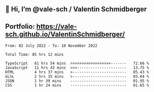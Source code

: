 ## 👋 Hi, I’m @vale-sch / Valentin Schmidberger
## Portfolio: https://vale-sch.github.io/ValentinSchmidberger/
<!--START_SECTION:waka-->

```text
From: 02 July 2022 - To: 18 November 2022

Total Time: 85 hrs 12 mins

TypeScript   61 hrs 54 mins  >>>>>>>>>>>>>>>>>>-------   72.66 %
JavaScript   11 hrs 43 mins  >>>----------------------   13.75 %
HTML         4 hrs 37 mins   >------------------------   05.43 %
GLSL         2 hrs 35 mins   >------------------------   03.04 %
JSON         1 hr 39 mins    -------------------------   01.95 %
CSS          1 hr 24 mins    -------------------------   01.65 %
```

<!--END_SECTION:waka-->
